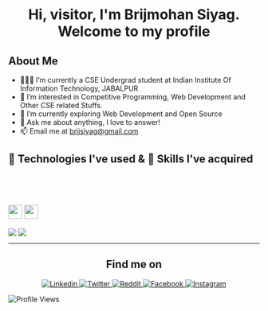 <h1 align="center">Hi, visitor, I'm Brijmohan Siyag.
    Welcome to my profile</h1>
<h2>About Me</h2>

- 👨🏽‍💻 I’m currently a CSE Undergrad student at Indian Institute Of Information Technology, JABALPUR
- 👀 I’m interested in Competitive Programming, Web Development and Other CSE related Stuffs.
- 🌱 I’m currently exploring Web Development and Open Source
- 💬 Ask me about anything, I love to answer!
- 📫 Email me at brijsiyag@gmail.com
 
 
<h2>🔧 Technologies I've used & 🤹 Skills I've acquired </h2>


<img src="https://img.shields.io/badge/C%2B%2B-00599C?style=for-the-badge&logo=c%2B%2B&logoColor=white" alt="">    <img src="https://img.shields.io/badge/C-00599C?style=for-the-badge&logo=c&logoColor=white" alt="">    <img src="https://img.shields.io/badge/Python-3776AB?style=for-the-badge&logo=python&logoColor=white" alt="">    <img src="https://img.shields.io/badge/Java-ED8B00?style=for-the-badge&logo=java&logoColor=white" alt="">    <img src="https://img.shields.io/badge/HTML5-E34F26?style=for-the-badge&logo=html5&logoColor=white" alt="">    <img src="https://img.shields.io/badge/CSS-239120?&style=for-the-badge&logo=css3&logoColor=white" alt="">    <img src="https://img.shields.io/badge/JavaScript-F7DF1E?style=for-the-badge&logo=javascript&logoColor=black" alt="">
 
<img src="https://img.shields.io/badge/Node.js-43853D?style=for-the-badge&logo=node.js&logoColor=white" alt="">    <img src="https://img.shields.io/badge/Express.js-404D59?style=for-the-badge" alt="">    <img src="https://img.shields.io/badge/React-20232A?style=for-the-badge&logo=react&logoColor=61DAFB" alt="">    <img src="https://img.shields.io/badge/MongoDB-4EA94B?style=for-the-badge&logo=mongodb&logoColor=white" alt="">    <img src="https://img.shields.io/badge/Npm-DC322F?style=for-the-badge&logo=npm&logoColor=white" alt="">    <img src="https://img.shields.io/badge/Git-FF4500?style=for-the-badge&logo=git&logoColor=white" alt="">


<img height="28px" src="https://aleen42.github.io/badges/src/photoshop.svg" alt="">    <img height="28px" src="https://aleen42.github.io/badges/src/after_effects.svg" alt="">
    
    
 
  <img align="center" src="https://github-readme-stats.vercel.app/api?username=brijsiyag&count_private=true&show_icons=trueline_height=21&bg_color=0,EC6C6C,FFD479,FFFC79,73FA79&theme=graywhite">    <img align="center" src="https://github-readme-stats.vercel.app/api/top-langs/?username=brijsiyag&&layout=compact&show_icons=trueline_height=21&langs_count=10&hide=html,css&bg_color=0,73FA79,73FDFF,7A81FF&theme=graywhite">
  
  
  <hr/>
  
  <h2 align="center">Find me on</h2>

<p align="center">
  
  <a href="https://www.linkedin.com/in/brijsiyag/">
    <img alt="Linkedin" src="https://img.shields.io/badge/Linkedin--_.svg?style=social&logo=linkedin"/>
  </a>
  
  <a href="https://twitter.com/BrijSiyag">
    <img alt="Twitter" src="https://img.shields.io/badge/Twitter--_.svg?style=social&logo=twitter"/>
  </a>
  
  <a href="https://www.reddit.com/user/Birjusiyag">
    <img alt="Reddit" src="https://img.shields.io/badge/Reddit--_.svg?style=social&logo=reddit"/>
  </a>
  
  <a href="https://www.facebook.com/parkashram.siyag/">
    <img alt="Facebook" src="https://img.shields.io/badge/Facebook--_.svg?style=social&logo=facebook"/>
  </a>
  <a href="https://www.instagram.com/birjusiyag/">
    <img alt="Instagram" src="https://img.shields.io/badge/Instagram--_.svg?style=social&logo=instagram"/>
  </a>

</p>

![Profile Views](https://visitor-badge.glitch.me/badge?page_id=brijsiyag.githubProfile)

<!---
brijsiyag/brijsiyag is a ✨ special ✨ repository because its `README.md` (this file) appears on your GitHub profile.
You can click the Preview link to take a look at your changes.
--->
